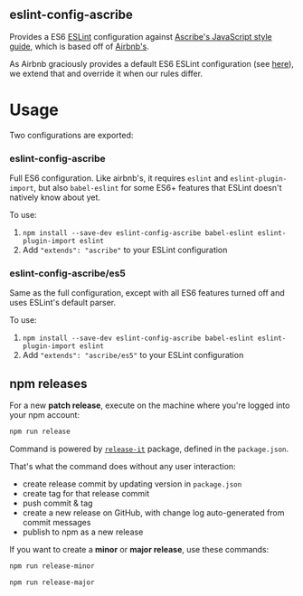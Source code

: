 eslint-config-ascribe
---------------------

Provides a ES6 [ESLint](http://eslint.org/) configuration against [Ascribe's JavaScript style guide](../../README.md), which is based off of [Airbnb's](https://github.com/airbnb/javascript).

As Airbnb graciously provides a default ES6 ESLint configuration (see [here](https://github.com/airbnb/javascript/tree/master/packages/eslint-config-airbnb-base)), we extend that and override it when our rules differ.


Usage
=====

Two configurations are exported:

### eslint-config-ascribe

Full ES6 configuration. Like airbnb's, it requires `eslint` and `eslint-plugin-import`, but also
`babel-eslint` for some ES6+ features that ESLint doesn't natively know about yet.

To use:

1. `npm install --save-dev eslint-config-ascribe babel-eslint eslint-plugin-import eslint`
2. Add `"extends": "ascribe"` to your ESLint configuration

### eslint-config-ascribe/es5

Same as the full configuration, except with all ES6 features turned off and uses ESLint's default
parser.

To use:

1. `npm install --save-dev eslint-config-ascribe babel-eslint eslint-plugin-import eslint`
2. Add `"extends": "ascribe/es5"` to your ESLint configuration

## npm releases

For a new **patch release**, execute on the machine where you're logged into your npm account:

```bash
npm run release
```

Command is powered by [`release-it`](https://github.com/webpro/release-it) package, defined in the `package.json`.

That's what the command does without any user interaction:

- create release commit by updating version in `package.json`
- create tag for that release commit
- push commit & tag
- create a new release on GitHub, with change log auto-generated from commit messages
- publish to npm as a new release

If you want to create a **minor** or **major release**, use these commands:

```bash
npm run release-minor
```

```bash
npm run release-major
```